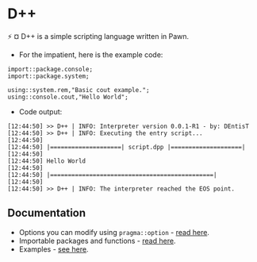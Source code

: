# D++
:zap: ¤ D++ is a simple scripting language written in Pawn.

- For the impatient, here is the example code:
```pawn
import::package.console;
import::package.system;

using::system.rem,"Basic cout example.";
using::console.cout,"Hello World";
```

- Code output:

```
[12:44:50] >> D++ | INFO: Interpreter version 0.0.1-R1 - by: DEntisT
[12:44:50] >> D++ | INFO: Executing the entry script...
[12:44:50]                                                
[12:44:50] |====================| script.dpp |====================|
[12:44:50]                                                
[12:44:50] Hello World
[12:44:50]                                                
[12:44:50] |==============================================|
[12:44:50]                                                
[12:44:50] >> D++ | INFO: The interpreter reached the EOS point.
```
## Documentation

- Options you can modify using `pragma::option` - [read here](dpp_options.md).
- Importable packages and functions - [read here](dpp_packages.md).
- Examples - [see here](dpp_example.md).